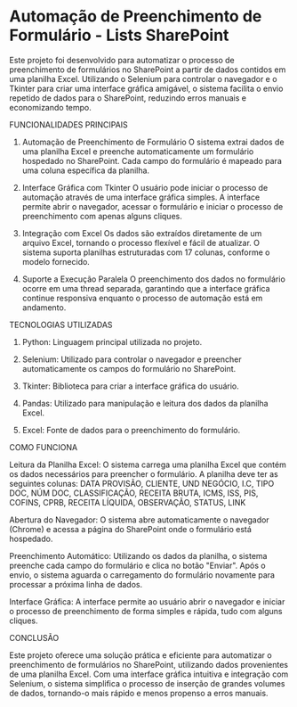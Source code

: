 # Automação de Preenchimento de Formulário - Lists SharePoint

Este projeto foi desenvolvido para automatizar o processo de preenchimento de formulários no SharePoint a partir de dados contidos em uma planilha Excel. Utilizando o Selenium para controlar o navegador e o Tkinter para criar uma interface gráfica amigável, o sistema facilita o envio repetido de dados para o SharePoint, reduzindo erros manuais e economizando tempo.

FUNCIONALIDADES PRINCIPAIS

1. Automação de Preenchimento de Formulário
O sistema extrai dados de uma planilha Excel e preenche automaticamente um formulário hospedado no SharePoint. Cada campo do formulário é mapeado para uma coluna específica da planilha.

2. Interface Gráfica com Tkinter
O usuário pode iniciar o processo de automação através de uma interface gráfica simples. A interface permite abrir o navegador, acessar o formulário e iniciar o processo de preenchimento com apenas alguns cliques.

3. Integração com Excel
Os dados são extraídos diretamente de um arquivo Excel, tornando o processo flexível e fácil de atualizar. O sistema suporta planilhas estruturadas com 17 colunas, conforme o modelo fornecido.

4. Suporte a Execução Paralela
O preenchimento dos dados no formulário ocorre em uma thread separada, garantindo que a interface gráfica continue responsiva enquanto o processo de automação está em andamento.

TECNOLOGIAS UTILIZADAS

1. Python: Linguagem principal utilizada no projeto.

2. Selenium: Utilizado para controlar o navegador e preencher automaticamente os campos do formulário no SharePoint.

3. Tkinter: Biblioteca para criar a interface gráfica do usuário.

4. Pandas: Utilizado para manipulação e leitura dos dados da planilha Excel.

5. Excel: Fonte de dados para o preenchimento do formulário.

COMO FUNCIONA

Leitura da Planilha Excel: O sistema carrega uma planilha Excel que contém os dados necessários para preencher o formulário. A planilha deve ter as seguintes colunas:
DATA PROVISÃO, CLIENTE, UND NEGÓCIO, I.C, TIPO DOC, NÚM DOC, CLASSIFICAÇÃO, RECEITA BRUTA, ICMS, ISS, PIS, COFINS, CPRB, RECEITA LÍQUIDA, OBSERVAÇÃO, STATUS, LINK

Abertura do Navegador: O sistema abre automaticamente o navegador (Chrome) e acessa a página do SharePoint onde o formulário está hospedado.

Preenchimento Automático: Utilizando os dados da planilha, o sistema preenche cada campo do formulário e clica no botão "Enviar". Após o envio, o sistema aguarda o carregamento do formulário novamente para processar a próxima linha de dados.

Interface Gráfica: A interface permite ao usuário abrir o navegador e iniciar o processo de preenchimento de forma simples e rápida, tudo com alguns cliques.

CONCLUSÃO

Este projeto oferece uma solução prática e eficiente para automatizar o preenchimento de formulários no SharePoint, utilizando dados provenientes de uma planilha Excel. Com uma interface gráfica intuitiva e integração com Selenium, o sistema simplifica o processo de inserção de grandes volumes de dados, tornando-o mais rápido e menos propenso a erros manuais.
